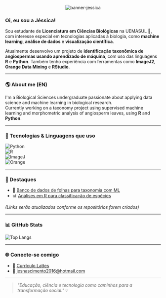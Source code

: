 <p align="center">
  <img src="https://github.com/ajessica6/ajessica6/raw/main/banner-jessica.png" alt="banner-jessica" style="max-width: 100%; height: auto;" />
</p>


###  Oi, eu sou a Jéssica! 

Sou estudante de **Licenciatura em Ciências Biológicas** na UEMASUL 🌱, com interesse especial em tecnologias aplicadas à biologia, como **machine learning**, **análise de dados** e **visualização científica**.

Atualmente desenvolvo um projeto de **identificação taxonômica de angiospermas usando aprendizado de máquina**, com uso das linguagens **R** e **Python**. Também tenho experiência com ferramentas como **ImageJ2**, **Orange Data Mining** e **RStudio**.

---

### 🌎 About me (EN)

I'm a Biological Sciences undergraduate passionate about applying data science and machine learning in biological research.  
Currently working on a taxonomy project using supervised machine learning and morphometric analysis of angiosperm leaves, using **R** and **Python**.

---

### 🚀 Tecnologias & Linguagens que uso

![Python](https://img.shields.io/badge/Python-3776AB?style=for-the-badge&logo=python&logoColor=white)  
![R](https://img.shields.io/badge/R-276DC3?style=for-the-badge&logo=r&logoColor=white)  
![ImageJ](https://img.shields.io/badge/ImageJ2-blue?style=for-the-badge&logoColor=white)  
![Orange](https://img.shields.io/badge/Orange-FF7F00?style=for-the-badge&logoColor=white)  

---

### 📌 Destaques

- 🧬 [Banco de dados de folhas para taxonomia com ML](https://github.com/ajessica6/banco-dados-folhas-ml)
- 📊 [Análises em R para classificação de espécies](https://github.com/ajessica6/analises-taxonomicas-r)

*(Links serão atualizados conforme os repositórios forem criados)*

---

### 📊 GitHub Stats

![Top Langs](https://github-readme-stats.vercel.app/api/top-langs/?username=ajessica6&layout=compact&theme=default)

---

### 🌐 Conecte-se comigo

- 📄 [Currículo Lattes](http://lattes.cnpq.br/3201860651662082)
- 📧 jesnascimento2016@hotmail.com

---

> _"Educação, ciência e tecnologia como caminhos para a transformação social."_ 💡








